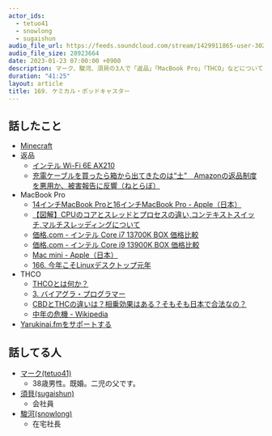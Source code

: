```yaml
---
actor_ids:
  - tetuo41
  - snowlong
  - sugaishun
audio_file_url: https://feeds.soundcloud.com/stream/1429911865-user-302747142-yarukinai-169-2023-01-23.mp3
audio_file_size: 28923664
date: 2023-01-23 07:00:00 +0900
description: マーク、駿河、須貝の3人で「返品」「MacBook Pro」「THCO」などについて話しました。
duration: "41:25"
layout: article
title: 169. ケミカル・ポッドキャスター
---
```


## 話したこと
- [Minecraft](https://www.minecraft.net/ja-jp)
- 返品
  - [インテル Wi-Fi 6E AX210](https://www.intel.co.jp/content/www/jp/ja/products/sku/204836/intel-wifi-6e-ax210-gig/specifications.html)
  - [充電ケーブルを買ったら箱から出てきたのは“土”　Amazonの返品制度を悪用か、被害報告に反響（ねとらぼ）](https://news.yahoo.co.jp/articles/b0defcc1130201e256ec621f4871a91335281a12)
- MacBook Pro
  - [14インチMacBook Proと16インチMacBook Pro - Apple（日本）](https://www.apple.com/jp/macbook-pro-14-and-16/)
  - [【図解】CPUのコアとスレッドとプロセスの違い,コンテキストスイッチ,マルチスレッディングについて](https://milestone-of-se.nesuke.com/sv-basic/architecture/cpu/)
  - [価格.com - インテル Core i7 13700K BOX 価格比較](https://kakaku.com/item/K0001476107/)
  - [価格.com - インテル Core i9 13900K BOX 価格比較](https://kakaku.com/item/K0001476105/)
  - [Mac mini - Apple（日本）](https://www.apple.com/jp/mac-mini/)
  - [166. 今年こそLinuxデスクトップ元年](https://yarukinai.fm/episode/166)
- THCO
  - [THCOとは何か？](https://shop.tokyo-mooon.com/blogs/blog/thco)
  - [3. バイアグラ・プログラマー](https://yarukinai.fm/episode/03)
  - [CBDとTHCの違いは？相乗効果はある？そもそも日本で合法なの？](https://cbd.co.jp/column/cbd-with-thc/)
  - [中年の危機 - Wikipedia](https://ja.wikipedia.org/wiki/%E4%B8%AD%E5%B9%B4%E3%81%AE%E5%8D%B1%E6%A9%9F)
- [Yarukinai.fmをサポートする](https://note.com/tetuo41/circle)

## 話してる人
- [マーク(tetuo41)](https://twitter.com/tetuo41)
  - 38歳男性。既婚。二児の父です。
- [須貝(sugaishun)](https://twitter.com/sugaishun)
  - 会社員
- [駿河(snowlong)](https://twitter.com/_snowlong)
  - 在宅社長
